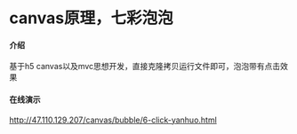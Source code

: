 # canvas原理，七彩泡泡

#### 介绍
基于h5 canvas以及mvc思想开发，直接克隆拷贝运行文件即可，泡泡带有点击效果
#### 在线演示
http://47.110.129.207/canvas/bubble/6-click-yanhuo.html



